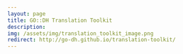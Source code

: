 ```yaml
---
layout: page
title: GO::DH Translation Toolkit
description: 
img: /assets/img/translation_toolkit_image.png
redirect: http://go-dh.github.io/translation-toolkit/
---
```

